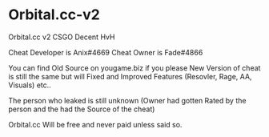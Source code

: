 # Orbital.cc-v2
Orbital.cc v2 CSGO Decent HvH


  Cheat Developer is Anix#4669
  Cheat Owner is Fade#4866

You can find Old Source on yougame.biz if you please
New Version of cheat is still the same but will Fixed and Improved Features (Resovler, Rage, AA, Visuals) etc..


The person who leaked is still unknown (Owner had gotten Rated by the person and the had the Source of the cheat)

Orbital.cc Will be free and never paid unless said so.
